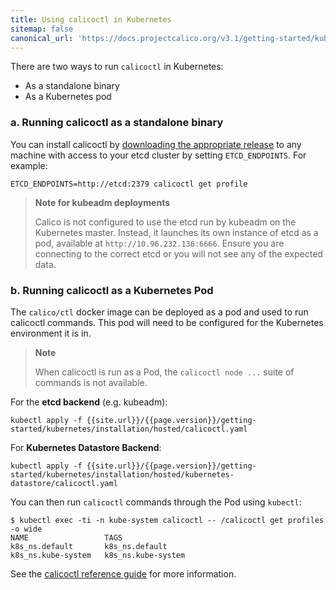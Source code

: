 ```yaml
---
title: Using calicoctl in Kubernetes
sitemap: false 
canonical_url: 'https://docs.projectcalico.org/v3.1/getting-started/kubernetes/tutorials/using-calicoctl'
---
```


There are two ways to run `calicoctl` in Kubernetes:

- As a standalone binary
- As a Kubernetes pod

### a. Running calicoctl as a standalone binary

You can install calicoctl by [downloading the appropriate release]({{site.baseurl}}/{{page.version}}/releases) to any
machine with access to your etcd cluster by setting `ETCD_ENDPOINTS`. For example:

```
ETCD_ENDPOINTS=http://etcd:2379 calicoctl get profile
```

>**Note for kubeadm deployments**
>
> Calico is not configured to use the etcd run by kubeadm on the Kubernetes master.
> Instead, it launches its own instance of etcd as a pod, available at
`http://10.96.232.136:6666`.
>Ensure you are connecting to the correct etcd or you will not see any of the expected data.

### b. Running calicoctl as a Kubernetes Pod

The `calico/ctl` docker image can be deployed as a pod and used to run calicoctl
commands. This pod will need to be configured for the Kubernetes environment it is in.

>**Note**
>
>When calicoctl is run as a Pod, the `calicoctl node ...` suite of commands is not available.


For the **etcd backend** (e.g. kubeadm):

```
kubectl apply -f {{site.url}}/{{page.version}}/getting-started/kubernetes/installation/hosted/calicoctl.yaml
```

For **Kubernetes Datastore Backend**:

```
kubectl apply -f {{site.url}}/{{page.version}}/getting-started/kubernetes/installation/hosted/kubernetes-datastore/calicoctl.yaml
```

You can then run `calicoctl` commands through the Pod using `kubectl`:

```
$ kubectl exec -ti -n kube-system calicoctl -- /calicoctl get profiles -o wide
NAME                 TAGS
k8s_ns.default       k8s_ns.default
k8s_ns.kube-system   k8s_ns.kube-system
```

See the [calicoctl reference guide]({{site.baseurl}}/{{page.version}}/reference/calicoctl) for more information.
